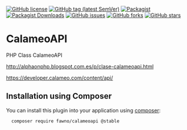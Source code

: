 [![GitHub license](https://img.shields.io/github/license/alphp/CalameoAPI)](https://github.com/alphp/CalameoAPI/blob/master/LICENSE)
[![GitHub tag (latest SemVer)](https://img.shields.io/github/v/tag/alphp/CalameoAPI)](https://github.com/alphp/CalameoAPI/tags)
[![Packagist](https://img.shields.io/packagist/v/fawno/calameoapi)](https://packagist.org/packages/fawno/calameoapi)
[![Packagist Downloads](https://img.shields.io/packagist/dt/fawno/calameoapi)](https://packagist.org/packages/fawno/calameoapi/stats)
[![GitHub issues](https://img.shields.io/github/issues/alphp/CalameoAPI)](https://github.com/alphp/CalameoAPI/issues)
[![GitHub forks](https://img.shields.io/github/forks/alphp/CalameoAPI)](https://github.com/alphp/CalameoAPI/network)
[![GitHub stars](https://img.shields.io/github/stars/alphp/CalameoAPI)](https://github.com/alphp/CalameoAPI/stargazers)

# CalameoAPI

PHP Class CalameoAPI

http://alphaonphp.blogspot.com.es/p/clase-calameoapi.html

https://developer.calameo.com/content/api/

## Installation using Composer

You can install this plugin into your application using
[composer](https://getcomposer.org):

```
  composer require fawno/calameoapi @stable
```
